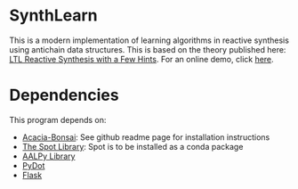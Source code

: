 # SynthLearn

This is a modern implementation of learning algorithms in reactive synthesis using antichain data structures.
This is based on the theory published here: [LTL Reactive Synthesis with a Few Hints](https://doi.org/10.1007/978-3-031-30820-8_20).
For an online demo, click [here](ec2-54-159-1-97.compute-1.amazonaws.com).
   
# Dependencies

This program depends on:
- [Acacia-Bonsai](https://github.com/gaperez64/acacia-bonsai): See github readme page for installation instructions
- [The Spot Library](https://spot.lrde.epita.fr/): Spot is to be installed as a conda package
- [AALPy Library](https://github.com/DES-Lab/AALpy/)
- [PyDot](https://pypi.org/project/pydot/)
- [Flask](https://flask.palletsprojects.com/)
